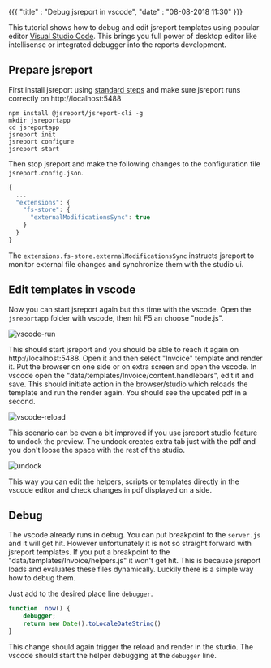 

{{{
    "title"    : "Debug jsreport in vscode",
    "date"     : "08-08-2018 11:30"
}}}

This tutorial shows how to debug and edit jsreport templates using popular editor [Visual Studio Code](https://code.visualstudio.com/). This brings you full power of desktop editor like intellisense or integrated debugger into the reports development.

## Prepare jsreport

First install jsreport using [standard steps](https://jsreport.net/on-prem) and make sure jsreport runs correctly on http://localhost:5488
```
npm install @jsreport/jsreport-cli -g  
mkdir jsreportapp  
cd jsreportapp  
jsreport init  
jsreport configure  
jsreport start
```

Then stop jsreport and make the following changes to the configuration file `jsreport.config.json`.

```js
{
  ... 
  "extensions": {   
    "fs-store": {
      "externalModificationsSync": true
    }
  }
}   
```

The `extensions.fs-store.externalModificationsSync` instructs jsreport to monitor external file changes and synchronize them with the studio ui.

## Edit templates in vscode
Now you can start jsreport again but this time with the vscode.
Open the `jsreportapp` folder with vscode, then hit F5 an choose "node.js".

![vscode-run](/img/blog/vscode-run.png)

This should start jsreport and you should be able to reach it again on http://localhost:5488. Open it and then select "Invoice" template and render it. Put the browser on one side or on extra screen and open the vscode. In vscode open the "data/templates/Invoice/content.handlebars", edit it and save. This should initiate action in the browser/studio which reloads the template and run the render again. You should see the updated pdf in a second.

![vscode-reload](/img/blog/vscode-reload.gif)

This scenario can be even a bit improved if you use jsreport studio feature to undock the preview. The undock creates extra tab just with the pdf and you don't loose the space with the rest of the studio.

![undock](/img/blog/undock.png)

This way you can edit the helpers, scripts or templates directly in the vscode editor and check changes in pdf displayed on a side.

## Debug

The vscode already runs in debug. You can put breakpoint to the `server.js` and it will get hit. However unfortunately it is not so straight forward with jsreport templates. If you put a breakpoint to the "data/templates/Invoice/helpers.js" it won't get hit. This is because jsreport loads and evaluates these files dynamically. Luckily there is a simple way how to debug them.

Just add to the desired place line `debugger`.
```js
function  now() {
	debugger;
	return new Date().toLocaleDateString()
}
```

This change should again trigger the reload and render in the studio.  The vscode should start the helper debugging at the `debugger` line.
